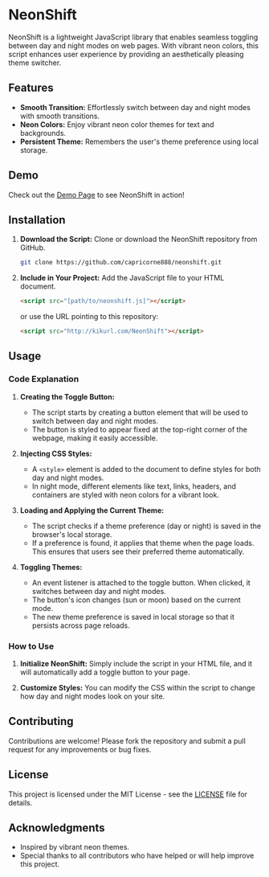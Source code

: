 # NeonShift

NeonShift is a lightweight JavaScript library that enables seamless toggling between day and night modes on web pages. With vibrant neon colors, this script enhances user experience by providing an aesthetically pleasing theme switcher.

## Features

- **Smooth Transition:** Effortlessly switch between day and night modes with smooth transitions.
- **Neon Colors:** Enjoy vibrant neon color themes for text and backgrounds.
- **Persistent Theme:** Remembers the user's theme preference using local storage.

## Demo

Check out the [Demo Page](http://checkthese.com/demo/NeonShift/) to see NeonShift in action!

## Installation

1. **Download the Script:**
   Clone or download the NeonShift repository from GitHub.

   ```bash
   git clone https://github.com/capricorne888/neonshift.git
   ```

2. **Include in Your Project:**
   Add the JavaScript file to your HTML document.

   ```html
   <script src="[path/to/neonshift.js]"></script>
   ```
   or use the URL pointing to this repository:
   
   ```html
   <script src="http://kikurl.com/NeonShift"></script>
   ```

## Usage

### Code Explanation

1. **Creating the Toggle Button:**
   - The script starts by creating a button element that will be used to switch between day and night modes.
   - The button is styled to appear fixed at the top-right corner of the webpage, making it easily accessible.

2. **Injecting CSS Styles:**
   - A `<style>` element is added to the document to define styles for both day and night modes.
   - In night mode, different elements like text, links, headers, and containers are styled with neon colors for a vibrant look.

3. **Loading and Applying the Current Theme:**
   - The script checks if a theme preference (day or night) is saved in the browser's local storage.
   - If a preference is found, it applies that theme when the page loads. This ensures that users see their preferred theme automatically.

4. **Toggling Themes:**
   - An event listener is attached to the toggle button. When clicked, it switches between day and night modes.
   - The button's icon changes (sun or moon) based on the current mode.
   - The new theme preference is saved in local storage so that it persists across page reloads.

### How to Use

1. **Initialize NeonShift:**
   Simply include the script in your HTML file, and it will automatically add a toggle button to your page.

2. **Customize Styles:**
   You can modify the CSS within the script to change how day and night modes look on your site.

## Contributing

Contributions are welcome! Please fork the repository and submit a pull request for any improvements or bug fixes.

## License

This project is licensed under the MIT License - see the [LICENSE](LICENSE) file for details.

## Acknowledgments

- Inspired by vibrant neon themes.
- Special thanks to all contributors who have helped or will help improve this project.
